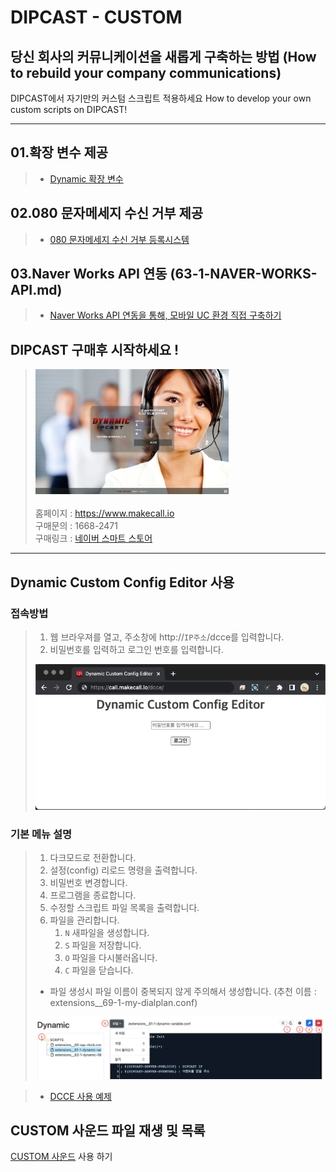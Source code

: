 # DIPCAST - CUSTOM 

## 당신 회사의 커뮤니케이션을 새롭게 구축하는 방법 (How to rebuild your company communications)

DIPCAST에서 자기만의 커스텀 스크립트 적용하세요
How to develop your own custom scripts on DIPCAST!
***

## 01.확장 변수 제공
> * [Dynamic 확장 변수](61-1-VARIABLE.md)

## 02.080 문자메세지 수신 거부 제공
> * [080 문자메세지 수신 거부 등록시스템](62-1-080DND.md)

## 03.Naver Works API 연동 (63-1-NAVER-WORKS-API.md)
> * [Naver Works API 연동을 통해, 모바일 UC 환경 직접 구축하기](63-1-NAVER-WORKS-API.md)

## DIPCAST 구매후 시작하세요 !

> <img src="resources/images/login-bg.png" width="309" height="200"/><br>     
> 홈페이지 : https://www.makecall.io     
> 구매문의 : 1668-2471     
> 구매링크 : [네이버 스마트 스토어](https://smartstore.naver.com/olssoo/)     
***

## Dynamic Custom Config Editor 사용
### 접속방법
> 1. 웹 브라우져를 열고, 주소창에 http://```IP주소```/dcce를 입력합니다. 
> 1. 비밀번호를 입력하고 로그인 번호를 입력합니다.
> <img src="resources/images/dcce-login.png">

### 기본 메뉴 설명
> 1. 다크모드로 전환합니다.
> 1. 설정(config) 리로드 명령을 출력합니다.
> 1. 비밀번호 변경합니다.
> 1. 프로그램을 종료합니다.
> 1. 수정할 스크립트 파일 목록을 출력합니다.
> 1. 파일을 관리합니다.
>       1. ```N``` 새파일을 생성합니다.
>       1. ```S``` 파일을 저장합니다.
>       1. ```O``` 파일을 다시불러옵니다.
>       1. ```C``` 파일을 닫습니다.
>
> * 파일 생성시 파일 이름이 중복되지 않게 주의해서 생성합니다. (추천 이름 : extensions__69-1-my-dialplan.conf)
> <img src="resources/images/dcce-menu.png">

> * [DCCE 사용 예제](EXAMPLE.md)
## CUSTOM 사운드 파일 재생 및 목록
[CUSTOM 사운드](SOUND.md) 사용 하기
